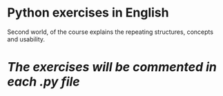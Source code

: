 # Python exercises in English

Second world, of the course explains the repeating structures, concepts and usability.

# **_The exercises will be commented in each .py file_**